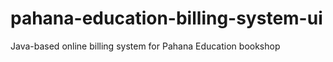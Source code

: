 # pahana-education-billing-system-ui
Java-based online billing system for Pahana Education bookshop
